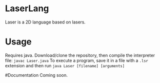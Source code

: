 # LaserLang
Laser is a 2D language based on lasers.

# Usage
Requires java.
Download/clone the repository, then compile the interpreter file:
`javac Laser.java`
To execute a program, save it in a file with a `.lsr` extension and then run
`java Laser [filename] [arguments]`

#Documentation
Coming soon.